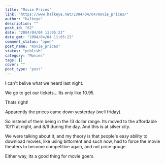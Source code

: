 ```yaml
---
title: "Movie Prices"
link: "https://www.halkeye.net/2004/04/04/movie_prices/"
author: "halkeye"
description: ""
post_id: "62"
date: "2004/04/04 11:05:22"
date_gmt: "2004/04/04 11:05:22"
comment_status: "open"
post_name: "movie_prices"
status: "publish"
category: "Movies"
tags: []
cover: ""
post_type: "post"
---
```


I can't belive what we heard last night.

We go to get our tickets... Its only like 10.95.

Thats right!

Apparently the prices came down yesterday (well friday).

So instead of them being in the 13 dollar range. Its moved to the affordable 10/11 at night, and 8/9 during the day. And this is at silver city.

We were talking about it, and my theory is that people's easy ability to download movies, like using bittorrent and such now, had to force the movie theaters to become competitive again, and not price gouge.

Either way, its a good thing for movie goers.